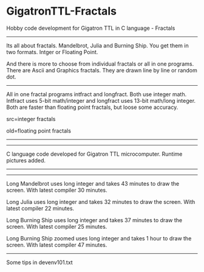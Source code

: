 # GigatronTTL-Fractals
Hobby code development for Gigatron TTL in C language - Fractals

---------------------------------------------------------------------------------------------------------------

Its all about fractals. Mandelbrot, Julia and Burning Ship. You get them in two formats. Intger or Floating Point.

And there is more to choose from individual fractals or all in one programs. There are Ascii and Graphics fractals. They are drawn line by line or random dot.
   
---------------------------------------------------------------------------------------------------------------

All in one fractal programs intfract and longfract. Both use integer math. Intfract uses 5-bit math/integer and longfract uses 13-bit math/long integer. Both are faster than floating point fractals, but loose some accuracy.

src=integer fractals

old=floating point fractals

---------------------------------------------------------------------------------------------------------------


---------------------------------------------------------------------------------------------------------------
C language code developed for Gigatron TTL microcomputer.
Runtime pictures added.

---------------------------------------------------------------------------------------------------------------


---------------------------------------------------------------------------------------------------------------

Long Mandelbrot uses long integer and takes 43 minutes to draw the screen. With latest compiler 30 minutes.

Long Julia uses long integer and takes 32 minutes to draw the screen. With latest compiler 22 minutes.

Long Burning Ship uses long integer and takes 37 minutes to draw the screen. With latest compiler 25 minutes.

Long Burning Ship zoomed uses long integer and takes 1 hour to draw the screen. With latest compiler 47 minutes.

---------------------------------------------------------------------------------------------------------------
Some tips in devenv101.txt

